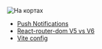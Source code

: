![На кортах](https://images.techinsider.ru/upload/img_cache/7b1/7b1c8d6763fd8b0fce588b7b8ee43218_cropped_666x433.jpeg)
- [Push Notifications](https://nakortakh.github.io/312/push-notifications/push-notifications)
- [React-router-dom V5 vs V6](https://nakortakh.github.io/312/react-router-dom/react-router-dom-v5-vs-v6)
- [Vite config](https://nakortakh.github.io/312/vite/vite.config)
